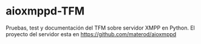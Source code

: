 # aioxmppd-TFM
Pruebas, test y documentación del TFM sobre servidor XMPP en Python. El proyecto del servidor esta en https://github.com/materod/aioxmppd

